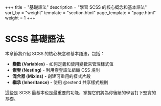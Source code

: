 +++
title = "基礎語法"
description = "學習 SCSS 的核心概念和基本語法"
sort_by = "weight"
template = "section.html"
page_template = "page.html"
weight = 1
+++

# SCSS 基礎語法

本章節將介紹 SCSS 的核心概念和基本語法，包括：

- **變數 (Variables)** - 如何定義和使用變數來管理樣式值
- **嵌套 (Nesting)** - 利用嵌套語法組織 CSS 規則
- **混合器 (Mixins)** - 創建可重用的樣式片段
- **繼承 (Inheritance)** - 使用 @extend 共享樣式規則

這些是 SCSS 最基本也是最重要的功能，掌握它們將為你後續的學習打下堅實的基礎。